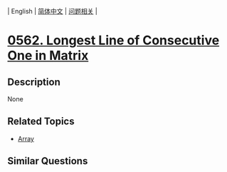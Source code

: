 
| English | [简体中文](README.md) | [问题相关](QUESTION.md) |
# [0562. Longest Line of Consecutive One in Matrix](https://leetcode-cn.com/problems/longest-line-of-consecutive-one-in-matrix/)
## Description
None
## Related Topics
- [Array](https://leetcode-cn.com/tag/array)
## Similar Questions

